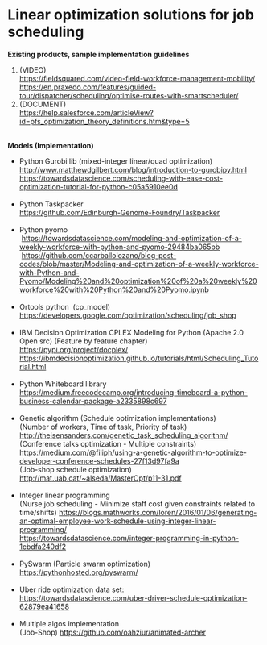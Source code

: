 # Linear optimization solutions for job scheduling

<b>Existing products, sample implementation guidelines</b>
1. (VIDEO) </br>
https://fieldsquared.com/video-field-workforce-management-mobility/</br>
https://en.praxedo.com/features/guided-tour/dispatcher/scheduling/optimise-routes-with-smartscheduler/</br>
2. (DOCUMENT)</br>
https://help.salesforce.com/articleView?id=pfs_optimization_theory_definitions.htm&type=5
</br></br>


<b>Models (Implementation)</b></br>
* Python Gurobi lib (mixed-integer linear/quad optimization)</br>
http://www.matthewdgilbert.com/blog/introduction-to-gurobipy.html</br>
https://towardsdatascience.com/scheduling-with-ease-cost-optimization-tutorial-for-python-c05a5910ee0d</br></br>
* Python Taskpacker</br>
https://github.com/Edinburgh-Genome-Foundry/Taskpacker</br></br>
* Python pyomo </br>
 https://towardsdatascience.com/modeling-and-optimization-of-a-weekly-workforce-with-python-and-pyomo-29484ba065bb</br>
 https://github.com/ccarballolozano/blog-post-codes/blob/master/Modeling-and-optimization-of-a-weekly-workforce-with-Python-and-Pyomo/Modeling%20and%20optimization%20of%20a%20weekly%20workforce%20with%20Python%20and%20Pyomo.ipynb</br></br>
* Ortools python  (cp_model)</br>
https://developers.google.com/optimization/scheduling/job_shop</br></br>
* IBM Decision Optimization CPLEX Modeling for Python (Apache 2.0 Open src) (Feature by feature chapter)</br>
https://pypi.org/project/docplex/</br>
https://ibmdecisionoptimization.github.io/tutorials/html/Scheduling_Tutorial.html</br></br>
* Python Whiteboard library</br>
https://medium.freecodecamp.org/introducing-timeboard-a-python-business-calendar-package-a2335898c697</br></br>
* Genetic algorithm (Schedule optimization implementations)</br>
(Number of workers, Time of task, Priority of task) http://theisensanders.com/genetic_task_scheduling_algorithm/</br>
(Conference talks optimization - Multiple constraints) https://medium.com/@filiph/using-a-genetic-algorithm-to-optimize-developer-conference-schedules-27f13d97fa9a</br>
(Job-shop schedule optimization) http://mat.uab.cat/~alseda/MasterOpt/p11-31.pdf</br></br>
* Integer linear programming</br>
(Nurse job scheduling - Minimize staff cost given constraints related to time/shifts) https://blogs.mathworks.com/loren/2016/01/06/generating-an-optimal-employee-work-schedule-using-integer-linear-programming/</br>
https://towardsdatascience.com/integer-programming-in-python-1cbdfa240df2</br></br>
* PySwarm (Particle swarm optimization)</br>
https://pythonhosted.org/pyswarm/</br></br>
* Uber ride optimization data set:</br>
https://towardsdatascience.com/uber-driver-schedule-optimization-62879ea41658</br></br>
* Multiple algos implementation</br>
(Job-Shop) https://github.com/oahziur/animated-archer</br>
